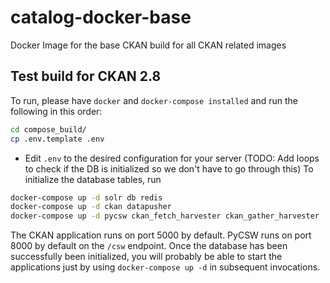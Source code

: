 # catalog-docker-base
Docker Image for the base CKAN build for all CKAN related images

## Test build for CKAN 2.8

To run, please have `docker` and `docker-compose installed` and run the
following in this order:

```sh
cd compose_build/
cp .env.template .env
```

- Edit `.env` to the desired configuration for your server
(TODO: Add loops to check if the DB is initialized so we don't have to go through this)
To initialize the database tables, run
```sh
docker-compose up -d solr db redis
docker-compose up -d ckan datapusher
docker-compose up -d pycsw ckan_fetch_harvester ckan_gather_harvester
```

The CKAN application runs on port 5000 by default.  PyCSW runs on port 8000 by
default on the `/csw` endpoint.
Once the database has been successfully been initialized, you will probably be
able to start the applications just by using `docker-compose up -d` in
subsequent invocations.
